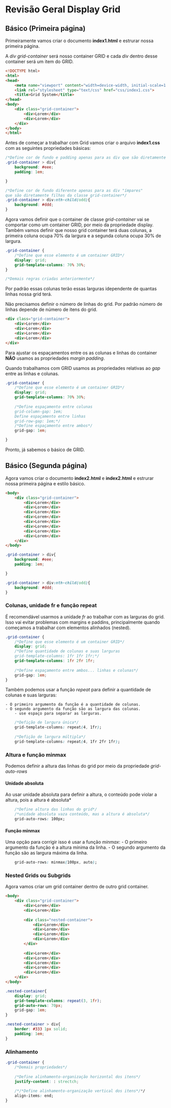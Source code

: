 # Revisão Geral Display Grid

## Básico (Primeira página)

Primeiramente vamos criar o documento **index1.html** e estrurar nossa primeira página.

A _div grid-container_ será nosso container GRID e cada _div_ dentro desse container será um item do GRID.

```html
<!DOCTYPE html>
<html>
<head>
	<meta name="viewport" content="width=device-width, initial-scale=1.0">
	<link rel="stylesheet" type="text/css" href="css/index1.css">
	<title>Grid System</title>
</head>
<body>
	<div class="grid-container">
		<div>Lorem</div>
		<div>Lorem</div>
	</div>
</body>
</html>
```

Antes de começar a trabalhar com Grid vamos criar o arquivo **index1.css** com as seguintes propriedades básicas:

```css
/*Define cor de fundo e padding apenas para as div que são diretamente filhas da classe grid-container*/
.grid-container > div{
	background: #eee;
	padding: 1em;

}

/*Define cor de fundo diferente apenas para as div "ímpares" 
que são diretamente filhas da classe grid-container*/
.grid-container > div:nth-child(odd){
	background: #ddd;
}
```

Agora vamos definir que o container de classe _grid-container_ 
vai se comportar como um container GRID, por meio da propriedade display.
Também vamos definir que nosso grid container terá duas colunas, 
a primeira coluna ocupa 70% da largura e a segunda coluna ocupa 30% de largura.

```css
.grid-container {
	/*Define que esse elemento é um container GRID*/
	display: grid;
	grid-template-columns: 70% 30%;
}

/*Demais regras criadas anteriormente*/
```
Por padrão essas colunas terão essas larguras idependente de quantas linhas nossa grid terá. 

Não precisamos definir o número de linhas do grid. Por padrão número de linhas depende de número de itens do grid. 

```html
<div class="grid-container">
	<div>Lorem</div>
	<div>Lorem</div>
	<div>Lorem</div>
	<div>Lorem</div>
</div>
```

Para ajustar os espaçamentos entre os as colunas e linhas do container **NÃO** usamos as propriedades _margin padding_.

Quando trabalhamos com GRID usamos as propriedades relativas ao _gap_ entre as linhas e colunas.


```css
.grid-container {
	/*Define que esse elemento é um container GRID*/
	display: grid;
	grid-template-columns: 70% 30%;
	
	/*Define espaçamento entre colunas
	grid-column-gap: 1em;
	Define espaçamento entre linhas
	grid-row-gap: 1em;*/
	/*Define espaçamento entre ambos*/
	grid-gap: 1em;

}
```

Pronto, já sabemos o básico de GRID.


## Básico (Segunda página)

Agora vamos criar o documento **index2.html** e **index2.html** e estrurar nossa primeira página e estilo básico.

```html
<body>
	<div class="grid-container">
		<div>Lorem</div>
		<div>Lorem</div>
		<div>Lorem</div>
		<div>Lorem</div>
		<div>Lorem</div>
		<div>Lorem</div>
		<div>Lorem</div>
		<div>Lorem</div>
	</div>
</body>
```


```css
.grid-container > div{
	background: #eee;
	padding: 1em;

}

.grid-container > div:nth-child(odd){
	background: #ddd;
}
```
### Colunas, unidade fr e função repeat

É recomendável usarmos a unidade _fr_ ao trabalhar com as larguras do grid. 
Isso vai evitar problemas com margins e paddins, principalmente quando começamos 
a trabalhar com elementos alinhados (nested).

```css
.grid-container {
	/*Define que esse elemento é um container GRID*/
	display: grid;
	/*Define quantidade de colunas e suas larguras
	grid-template-columns: 1fr 1fr 1fr;*/
	grid-template-columns: 1fr 2fr 1fr;
	
	/*Define espaçamento entre ambos... linhas e colunas*/
	grid-gap: 1em;
}
```

Também podemos usar a função _repeat_ para definir a quantidade de colunas e suas larguras:

	- O primeiro argumento da função é a quantidade de colunas.
	- O segundo argumento da função são as largura das colunas.
		- use espaço para separar as larguras.

```css
	/*Defição de largura única*/
	grid-template-columns: repeat(4, 1fr);
	
	/*Defição de largura múltipla*/
	grid-template-columns: repeat(4, 1fr 2fr 1fr);
```

### Altura e função minmax

Podemos definir a altura das linhas do grid por meio da propriedade _grid-auto-rows_

#### Unidade absoluta

Ao usar unidade absoluta para definir a altura, o conteúdo pode violar a altura, pois a altura é absoluta*

```css
	/*Define altura das linhas do grid*/
	/*unidade absoluta vaza conteúdo, mas a altura é absoluta*/
	grid-auto-rows: 100px;
```

#### Função minmax

Uma opção para corrigir isso é usar a função _minmax_:
	- O primeiro argumento da função é a altura mínima da linha.
	- O segundo argumento da função são as largura máxima da linha.

```css
	grid-auto-rows: minmax(100px, auto);
```

### Nested Grids ou Subgrids 

Agora vamos criar um grid container dentro de outro grid container.


```html
<body>
	<div class="grid-container">
		<div>Lorem</div>
		<div>Lorem</div>
		
		<div class="nested-container">
			<div>Lorem</div>
			<div>Lorem</div>
			<div>Lorem</div>
			<div>Lorem</div>
		</div>
		
		<div>Lorem</div>
		<div>Lorem</div>
		<div>Lorem</div>
		<div>Lorem</div>
		<div>Lorem</div>
	</div>
</body>
```


```css
.nested-container{
	display: grid;
	grid-template-columns: repeat(3, 1fr);
	grid-auto-rows: 70px;
	grid-gap: 1em;
}

.nested-container > div{
	border: #333 1px solid;
	padding: 1em;
}
```

### Alinhamento



```css
.grid-container {
	/*Demais propriedades*/
	
	/*Define alinhamento-organização horizontal dos itens*/
	justify-content: : strectch;
	
	/*/*Define alinhamento-organização vertical dos itens*/*/
	align-items: end;
}
```



```css
```



```css
```
